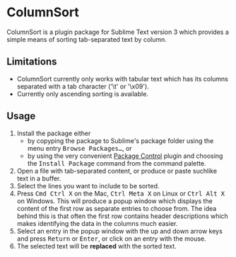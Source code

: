 # ColumnSort
ColumnSort is a plugin package for Sublime Text version 3 which provides a simple means of sorting tab-separated text by column.
## Limitations
* ColumnSort currently only works with tabular text which has its columns separated with a tab character ('\t' or '\x09').
* Currently only ascending sorting is available.

## Usage
1. Install the package either
   * by copyping the package to Sublime's package folder using the menu entry <kbd>Browse Packages…</kbd>, or
   * by using the very convenient [Package Control](https://packagecontrol.io) plugin and choosing the <kbd>Install Package</kbd> command from the command palette.
2. Open a file with tab-separated content, or produce or paste suchlike text in a buffer.
3. Select the lines you want to include to be sorted.
4. Press <kbd>Cmd Ctrl X</kbd> on the Mac, <kbd>Ctrl Meta X</kbd> on Linux or <kbd>Ctrl Alt X</kbd> on Windows. This will produce a popup window which displays the content of the first row as separate entries to choose from. The idea behind this is that often the first row contains header descriptions which makes identifying the data in the columns much easier.
5. Select an entry in the popup window with the up and down arrow keys and press <kbd>Return</kbd> or <kbd>Enter</kbd>, or click on an entry with the mouse.
6. The selected text will be **replaced** with the sorted text.
